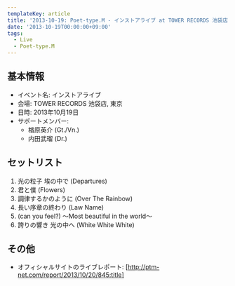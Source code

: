 ```yaml
---
templateKey: article
title: '2013-10-19: Poet-type.M - インストアライブ at TOWER RECORDS 池袋店'
date: '2013-10-19T00:00:00+09:00'
tags:
  - Live
  - Poet-type.M
---
```

## 基本情報

* イベント名: インストアライブ
* 会場: TOWER RECORDS 池袋店, 東京
* 日時: 2013年10月19日
* サポートメンバー:
  * 楢原英介 (Gt./Vn.)
  * 内田武瑠 (Dr.)

## セットリスト

1. 光の粒子 埃の中で (Departures)
1. 君と僕 (Flowers)
1. 調律するかのように (Over The Rainbow)
1. 長い序章の終わり (Law Name)
1. (can you feel?) ～Most beautiful in the world～
1. 誇りの響き 光の中へ (White White White)

## その他

* オフィシャルサイトのライブレポート: [http://ptm-net.com/report/2013/10/20/845:title]
